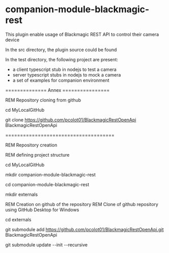 # companion-module-blackmagic-rest
This plugin enable usage of Blackmagic REST API to control their camera device

In the src directory, the plugin source could be found

In the test directory, the following project are present:
- a client typescript stub in nodejs to test a camera
- server typescript stubs in nodejs to mock a camera
- a set of examples for companion environment

============== Annex ================

REM Repository cloning from github

cd MyLocalGitHub

git clone https://github.com/pcolot01/BlackmagicRestOpenApi BlackmagicRestOpenApi

=====================================

REM Repository creation

REM defining project structure

cd MyLocalGitHub

mkdir companion-module-blackmagic-rest

cd companion-module-blackmagic-rest

mkdir externals

REM Creation on github of the repository
REM Clone of github repository using GitHub Desktop for Windows

cd externals

git submodule add https://github.com/pcolot01/BlackmagicRestOpenApi.git BlackmagicRestOpenApi

git submodule update --init --recursive